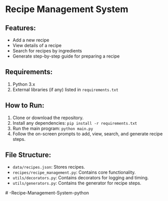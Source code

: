 # Recipe Management System

## Features:
- Add a new recipe
- View details of a recipe
- Search for recipes by ingredients
- Generate step-by-step guide for preparing a recipe

## Requirements:
1. Python 3.x
2. External libraries (if any) listed in `requirements.txt`

## How to Run:
1. Clone or download the repository.
2. Install any dependencies: `pip install -r requirements.txt`
3. Run the main program: `python main.py`
4. Follow the on-screen prompts to add, view, search, and generate recipe steps.

## File Structure:
- `data/recipes.json`: Stores recipes.
- `recipes/recipe_management.py`: Contains core functionality.
- `utils/decorators.py`: Contains decorators for logging and timing.
- `utils/generators.py`: Contains the generator for recipe steps.

#   - R e c i p e - M a n a g e m e n t - S y s t e m - p y t h o n  
 
